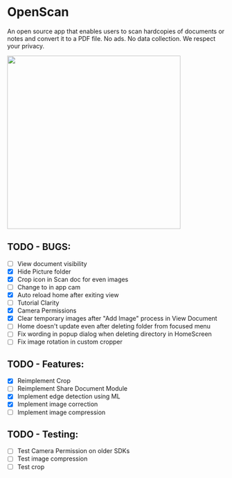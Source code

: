 # OpenScan

An open source app that enables users to scan hardcopies of documents or notes and convert it to a PDF file. No ads. No data collection. We respect your privacy.

<img src="https://github.com/Ethereal-Developers-Inc/OpenScan/blob/master/assets/scan_g.jpeg" height=400>

## TODO - BUGS:
- [ ] View document visibility
- [x] Hide Picture folder
- [x] Crop icon in Scan doc for even images
- [ ] Change to in app cam
- [x] Auto reload home after exiting view
- [ ] Tutorial Clarity
- [x] Camera Permissions
- [x] Clear temporary images after "Add Image" process in View Document
- [ ] Home doesn't update even after deleting folder from focused menu
- [ ] Fix wording in popup dialog when deleting directory in HomeScreen
- [ ] Fix image rotation in custom cropper

## TODO - Features:
- [x] Reimplement Crop
- [ ] Reimplement Share Document Module
- [x] Implement edge detection using ML
- [x] Implement image correction
- [ ] Implement image compression

## TODO - Testing:
- [ ] Test Camera Permission on older SDKs
- [ ] Test image compression
- [ ] Test crop
